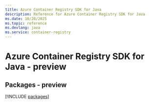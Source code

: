 ```yaml
---
title: Azure Container Registry SDK for Java
description: Reference for Azure Container Registry SDK for Java
ms.date: 10/28/2025
ms.topic: reference
ms.devlang: java
ms.service: container-registry
---
```

# Azure Container Registry SDK for Java - preview
## Packages - preview
[!INCLUDE [packages](container-registry-index.md)]